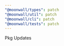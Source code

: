 ```yaml
---
"@moonwall/types": patch
"@moonwall/util": patch
"@moonwall/cli": patch
"@moonwall/tests": patch
---
```


Pkg Updates
